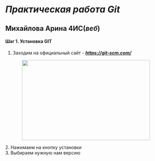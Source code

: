 # *Практическая работа Git*
## Михайлова Арина 4ИС(*веб*)
#### Шаг 1. Установка GIT
1. Заходим на официальный сайт - ***https://git-scm.com/***
<p align="center">
  <img width="400" height="250" src="[file:///C:/Users/IS/Desktop/git_Mihaylova/img.png](https://techrocks.ru/wp-content/uploads/2023/12/git-blog-header.png)">
</p>
2. Нажимаем на кнопку установки<br>
3. Выбираем нужную нам версию


   


